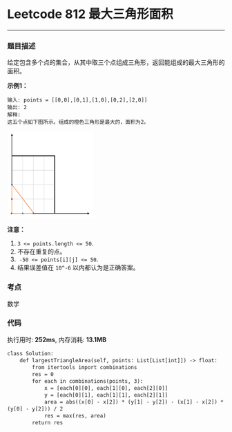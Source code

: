 # Leetcode 812 最大三角形面积
***
### 题目描述
给定包含多个点的集合，从其中取三个点组成三角形，返回能组成的最大三角形的面积。

**示例1：**

	输入: points = [[0,0],[0,1],[1,0],[0,2],[2,0]]
	输出: 2
	解释: 
	这五个点如下图所示。组成的橙色三角形是最大的，面积为2。

<img src="images/812.png" width="200" height="200" >

	
**注意：**

1. `3 <= points.length <= 50`.
2. 不存在重复的点。
3.  `-50 <= points[i][j] <= 50`.
4. 结果误差值在 `10^-6` 以内都认为是正确答案。

### 考点

数学

### 代码
执行用时: **252ms**, 内存消耗: **13.1MB**

```
class Solution:
    def largestTriangleArea(self, points: List[List[int]]) -> float:
        from itertools import combinations
        res = 0
        for each in combinations(points, 3):
            x = [each[0][0], each[1][0], each[2][0]]
            y = [each[0][1], each[1][1], each[2][1]]
            area = abs((x[0] - x[2]) * (y[1] - y[2]) - (x[1] - x[2]) * (y[0] - y[2])) / 2
            res = max(res, area)
        return res
```
